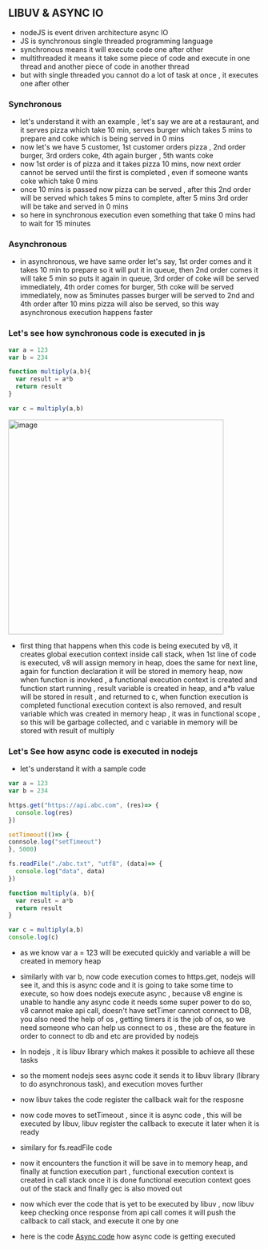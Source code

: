 ## LIBUV & ASYNC IO
- nodeJS is event driven architecture async IO
- JS is synchronous single threaded programming language
- synchronous means it will execute code one after other
- multithreaded it means it take some piece of code and execute in one thread and another piece of code in another thread
- but with single threaded you cannot do a lot of task at once , it executes one after other

### Synchronous 
- let's understand it with an example , let's say we are at a restaurant, and it serves pizza which take 10 min, serves burger which takes 5 mins to prepare and coke which is being served in 0 mins
-  now let's we have 5 customer, 1st customer orders pizza , 2nd order burger, 3rd orders coke, 4th again burger , 5th wants coke
-  now 1st order is of pizza and it takes pizza 10 mins, now next order cannot be served until the first is completed , even if someone wants coke which take 0 mins
-  once 10 mins is passed now pizza can be served , after this 2nd order will be served which takes 5 mins to complete, after 5 mins 3rd order will be take and served in 0 mins
-  so here in synchronous execution even something that take 0 mins had to wait for 15 minutes

### Asynchronous
- in asynchronous, we have same order let's say, 1st order comes and it takes 10 min to prepare so it will put it in queue, then 2nd order comes it will take 5 min so puts it again in queue, 3rd order of coke will be served immediately, 4th order comes for burger, 5th coke will be served immediately, now as 5minutes passes burger will be served to 2nd and 4th order after 10 mins pizza will also be served, so this way asynchronous execution happens faster

### Let's see how synchronous code is executed in js
```js
var a = 123
var b = 234

function multiply(a,b){
  var result = a*b
  return result
}

var c = multiply(a,b)
```
<img width="430" alt="image" src="https://github.com/user-attachments/assets/4aae119d-7436-4608-9650-98474c836d30" />

- first thing that happens when this code is being executed by v8, it creates global execution context inside call stack, when 1st line of code is executed, v8 will assign memory in heap, does the same for next line, again for function declaration it will be stored in memory heap, now when function is inovked , a functional execution context is created and function start running , result variable is created in heap, and a*b value will be stored in result , and returned to c, when function execution is completed functional execution context is also removed, and result variable which was created in memory heap , it was in functional scope , so this will be garbage collected, and c variable in memory will be stored with result of multiply

### Let's See how async code is executed in nodejs
- let's understand it with a sample code
```js
var a = 123
var b = 234

https.get("https://api.abc.com", (res)=> {
  console.log(res)
})

setTimeout(()=> {
connsole.log("setTimeout")
}, 5000)

fs.readFile("./abc.txt", "utf8", (data)=> {
  console.log("data", data)
})

function multiply(a, b){
  var result = a*b
  return result
}

var c = multiply(a,b)
console.log(c)
```
- as we know var a = 123 will be executed quickly and variable a will be created in memory heap
- similarly with var b, now code execution comes to https.get, nodejs will see it, and this is async code and it is going to take some time to execute, so how does nodejs execute async , because v8 engine is unable to handle any async code it needs some super power to do so, v8 cannot make api call, doesn't have setTimer cannot connect to DB, you also need the help of os , getting timers it is the job of os, so we need someone who can help us connect to os , these are the feature in order to connect to db and etc are provided by nodejs
- In nodejs , it is libuv library which makes it possible to achieve all these tasks
- so the moment nodejs sees async code it sends it to libuv library (library to do asynchronous task), and execution moves further
- now libuv takes the code register the callback wait for the resposne
- now code moves to setTimeout , since it is async code , this will be executed by libuv, libuv register the callback to execute it later when it is ready
- similary for fs.readFile code
- now it encounters the function it will be save in to memory heap, and finally at function execution part , functional execution context is created in call stack once it is done functional execution context goes out of the stack and finally gec is also moved out
- now which ever the code that is yet to be executed by libuv , now libuv keep checking once response from api call comes it will push the callback to call stack, and execute it one by one

- here is the code [Async code](https://github.com/Maniabhishek/NodeJS/blob/main/Section1/code/3.async/async.ts) how async code is getting executed
